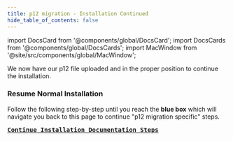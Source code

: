 ```yaml
---
title: p12 migration - Installation Continued
hide_table_of_contents: false
---
```

<intro-end />

import DocsCard from '@components/global/DocsCard';
import DocsCards from '@components/global/DocsCards';
import MacWindow from '@site/src/components/global/MacWindow';

<head>
  <title>MainNet 2.0 Automation with nodectl</title>
  <meta
    name="description"
    content="nodectl installation of new Node"
  />
</head>

We now have our p12 file uploaded and in the proper position to continue the installation.

### Resume Normal Installation
Follow the following step-by-step until you reach the **blue box** which will navigate you back to this page to continue "p12 migration specific" steps.

**<kbd>[Continue Installation Documentation Steps](/validate/automated/install/nodectlInstallInstall)</kbd>**
